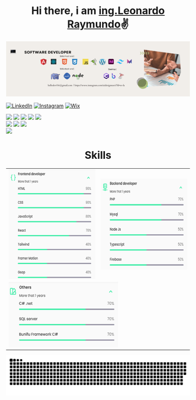 <div align="center">
    <h1 align="center">Hi there, i am <a href="https://www.linkedin.com/in/ing-leonardo-dev/">ing.Leonardo Raymundo</a>✌️</h1>
</div>
<img src="https://github.com/1eonardo/1eonardo/blob/main/BannerDev.png" alt="">

<a href="https://www.linkedin.com/in/ing-leonardo-dev/" target="_blank"><img src="https://img.shields.io/badge/LinkedIn-%230077B5.svg?&style=flat-square&logo=linkedin&logoColor=white" alt="LinkedIn"></a>
<a href="https://www.instagram.com/uidesignnavi/" target="_blank"><img src="https://img.shields.io/badge/Instagram-%23E4405F.svg?&style=flat-square&logo=instagram&logoColor=white" alt="Instagram"></a>
<a href="https://naviux2.wixsite.com/naviuidesign" target="_blank"><img src="https://img.shields.io/badge/Wix.com-%23F2A511.svg?&style=flat-square&logo=Wix&logoColor=white" alt="Wix"></a>

<div>
  <img src="https://img.shields.io/badge/Graduate%20in-2019-blue" />
  <img src="https://img.shields.io/badge/Career-Systems%20Engineer-blue" />
  <img src="https://img.shields.io/badge/Focus-Front End-brightgreen" />
  <img src="https://img.shields.io/badge/From-Nicaragua-success" />
  <img src="https://img.shields.io/badge/Languages-English%20%26%20Spanish-brightgreen" />
</div>
<div>
    <img src="https://img.shields.io/badge/Hobby-♟%20Chess-yellow" />
    <img src="https://img.shields.io/badge/Hobby-🏀%20Basketball-yellow" />
    <img src="https://img.shields.io/badge/Hobby-🏓%20Ping%20Pong-yellow" />
</div>
<img src="https://user-images.githubusercontent.com/73097560/115834477-dbab4500-a447-11eb-908a-139a6edaec5c.gif">
</p>  

<!-- Skills -->
<div align="center">
    <h1>Skills</h1>
</div>
<table border="0" align="center">
  <tr>
    <td width="50%" align="center">
      <img src="https://github.com/1eonardo/1eonardo/blob/main/Skill1.png" width="300" height="300" />
    </td>
    <td width="50%" align="center">
      <img src="https://github.com/1eonardo/1eonardo/blob/main/Skill2.png" width="300" height="250" />
    </td>
  </tr>
  <tr>
    <td colspan="2" align="left">
      <img src="https://github.com/1eonardo/1eonardo/blob/main/Skill3.png" width="300" height="180" />
    </td>
  </tr>
</table>
   
<div align="center">
    <picture align="center">
      <source media="(prefers-color-scheme: dark)" srcset="https://raw.githubusercontent.com/Niefee/niefee/master/assets/github-contribution-grid-snake.svg">
      <source media="(prefers-color-scheme: light)" srcset="https://raw.githubusercontent.com/Niefee/niefee/master/assets/github-contribution-grid-snake.svg">
      <img alt="github contribution grid snake animation" src="https://raw.githubusercontent.com/Niefee/niefee/master/assets/github-contribution-grid-snake.svg">
    </picture>
</div>

